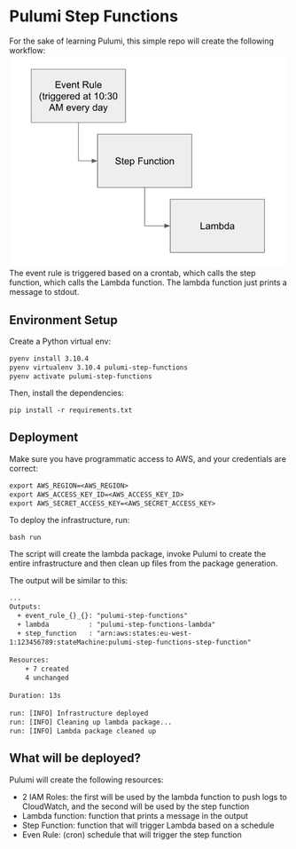 # Pulumi Step Functions
For the sake of learning Pulumi, this simple repo will create the following workflow:
![](flow.png)
The event rule is triggered based on a crontab, which calls the step function, which calls the Lambda function. The lambda
function just prints a message to stdout.

## Environment Setup
Create a Python virtual env:
```shell
pyenv install 3.10.4
pyenv virtualenv 3.10.4 pulumi-step-functions
pyenv activate pulumi-step-functions
```

Then, install the dependencies:
```shell
pip install -r requirements.txt
```

## Deployment
Make sure you have programmatic access to AWS, and your credentials are correct:
```shell
export AWS_REGION=<AWS_REGION>
export AWS_ACCESS_KEY_ID=<AWS_ACCESS_KEY_ID>
export AWS_SECRET_ACCESS_KEY=<AWS_SECRET_ACCESS_KEY>
```

To deploy the infrastructure, run:
```shell
bash run
```

The script will create the lambda package, invoke Pulumi to create
the entire infrastructure and then clean up files from the package generation.

The output will be similar to this:
```shell
...
Outputs:
  + event_rule_{}_{}: "pulumi-step-functions"
  + lambda          : "pulumi-step-functions-lambda"
  + step_function   : "arn:aws:states:eu-west-1:123456789:stateMachine:pulumi-step-functions-step-function"

Resources:
    + 7 created
    4 unchanged

Duration: 13s

run: [INFO] Infrastructure deployed
run: [INFO] Cleaning up lambda package...
run: [INFO] Lambda package cleaned up
```

## What will be deployed?
Pulumi will create the following resources:
- 2 IAM Roles: the first will be used by the lambda function to push logs to CloudWatch, and the second
will be used by the step function
- Lambda function: function that prints a message in the output
- Step Function: function that will trigger Lambda based on a schedule
- Even Rule: (cron) schedule that will trigger the step function